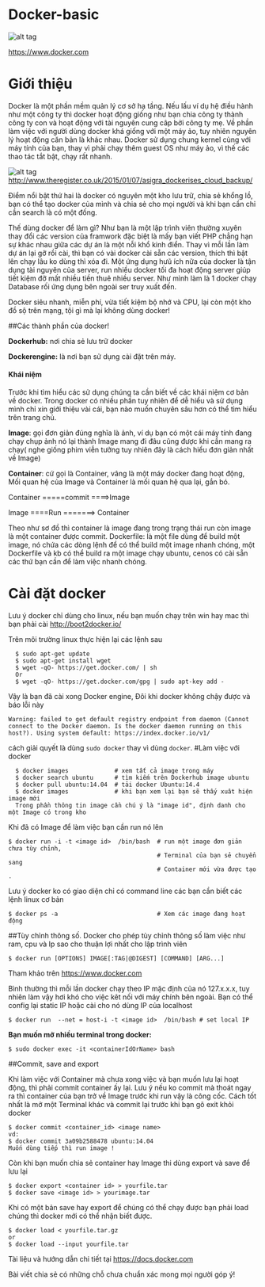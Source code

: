 Docker-basic
===========================================

![alt tag](https://www.docker.com/sites/all/themes/docker/assets/images/logo.png)

https://www.docker.com

# Giới thiệu

 Docker là một phần mềm quản lý cơ sở hạ tầng. Nếu lấu ví dụ hệ điều hành như một công ty thì docker hoạt động giống như bạn chia công ty thành công ty con và hoạt động với tài nguyên cung câp bởi công ty mẹ. Về phần làm việc với người dùng docker khá giống với một máy ảo, tuy nhiên nguyên lý hoạt động căn bản là khác nhau. Docker sử dụng chung kernel cùng với máy tính của bạn, thay vì phải chạy thêm guest OS như máy ảo, vì thế các thao tác tắt bật, chạy rất nhanh.
 
 ![alt tag](http://regmedia.co.uk/2015/01/07/docker_vs_vmware.jpg)
 http://www.theregister.co.uk/2015/01/07/asigra_dockerises_cloud_backup/
 
 Điểm nổi bật thứ hai là docker có nguyên một kho lưu trữ, chia sẻ khổng lồ, bạn có thể tạo docker của mình và chia sẻ cho mọi người và khi bạn cần chỉ cần search là có một đống.

 Thế dùng docker để làm gì? Như bạn là một lập trình viên thường xuyên thay đổi các version của framwork đặc biệt là mấy bạn viết PHP chẳng hạn sự khác nhau giữa các dự án là một nỗi khổ kinh điển. Thay vì mỗi lần làm dự án lại gỡ rồi cài, thì bạn có vài docker cài sẵn các version, thích thì bật lên chạy lâu ko dùng thì xóa đi. Một ứng dụng hưũ ích nữa của docker là tận dụng tài nguyên của server, run nhiều docker tối đa hoạt động server giúp tiết kiệm đỡ mất nhiều tiền thuê nhiều server. Như mình làm là 1 docker chạy Database rối ứng dụng bên ngoài ser truy xuất đến.
 
 Docker siêu nhanh, miễn phí, vừa tiết kiệm bộ nhớ và CPU, lại còn một kho đồ sộ trên mạng, tội gì mà lại không dùng docker!

##Các thành phần của docker!

  **Dockerhub:** nơi chia sẻ lưu trữ docker
  
  **Dockerengine:** là nơi bạn sử dụng cài đặt trên máy.
####  Khái niệm
  Trước khi tìm hiểu các sử dụng chúng ta cần biết về các khái niệm cơ bản về docker. Trong docker có nhiều phần tuy nhiên để   dễ hiểu và sử dụng mình chỉ xin giới thiệu vài cái, bạn nào muốn chuyên sâu hơn có thể tìm hiểu trên trang chủ.
  
  **Image**: gọi đơn giản đúng nghĩa là ảnh, ví dụ bạn có một cái máy tính đang chạy chụp ảnh nó lại thành Image mang đi đâu cũng được khi cần mang ra chạy( nghe giống phim viễn tưởng tuy nhiên đây là cách hiểu đơn giản nhất về Image)
  
  **Container**: cứ gọi là Container, vâng là một máy docker đang hoạt động,
  Mối quan hệ của Image và Container là mối quan hệ qua lại, gắn bó.
  
  Container =====commit ====>Image
  
  Image ====Run =======> Container
  
  Theo như sơ đồ thì container là image đang trong trạng thái run còn image là một container được commit.
  Dockerfile: là một file dùng để build một image, nó chứa các dòng lệnh để có thể build một image nhanh chóng, 
  một Dockerfile và kb có thể build ra một image chạy ubuntu, cenos có cài sẵn các thứ bạn cần để làm việc nhanh chóng. 
  
# Cài đặt  docker 
  Lưu ý docker chỉ dùng cho linux, nếu bạn muốn chạy trên win hay mac thì bạn phải cài http://boot2docker.io/
  
  Trên môi trường linux thực hiện lại các lệnh sau
``` 
  $ sudo apt-get update
  $ sudo apt-get install wget
  $ wget -qO- https://get.docker.com/ | sh
  Or 
  $ wget -qO- https://get.docker.com/gpg | sudo apt-key add -
```
Vậy là bạn đã cài xong Docker engine, Đôi khi docker không chậy được và báo lỗi này 

```
Warning: failed to get default registry endpoint from daemon (Cannot connect to the Docker daemon. Is the docker daemon running on this host?). Using system default: https://index.docker.io/v1/
```
cách giải quyết là dùng `sudo docker` thay vì dùng `docker`.
#Làm việc với docker
```
  $ docker images             # xem tất cả image trong máy
  $ docker search ubuntu      # tìm kiếm trên Dockerhub image ubuntu 
  $ docker pull ubuntu:14.04  # tải docker Ubuntu:14.4
  $ docker images             # khi bạn xem lại bạn sẽ thấy xuât hiện image mới
  Trong phần thông tin image cần chú ý là "image id", định danh cho một Image có trong kho
```
Khi đã có Image để làm việc bạn cần run nó lên 
```
$ docker run -i -t <image id>  /bin/bash  # run một image đơn giản chưa tùy chỉnh, 
                                          # Terminal của bạn sẻ chuyển sang 
                                          # Container mới vừa được tạo .  
```
Lưu ý docker ko có giao diện chỉ có command line các bạn cần biết các lệnh linux cơ bản
```
$ docker ps -a                            # Xem các image đang hoạt động 
```
##Tùy chỉnh thông số.
 Docker cho phép tùy chỉnh thông số làm việc như ram, cpu và Ip sao cho thuận lợi nhất cho lập trình viên
 ```
 $ docker run [OPTIONS] IMAGE[:TAG|@DIGEST] [COMMAND] [ARG...]
 ```
 Tham khảo trên https://www.docker.com
 
 Bình thường thì mỗi lần docker chạy theo IP mặc định của nó 127.x.x.x, tuy nhiên làm vậy hơi khó cho việc kêt nối với máy chính bên ngoài. Bạn có thể config lại static IP hoặc cài cho nó dùng IP của localhost
```
$ docker run  --net = host-i -t <image id>  /bin/bash # set local IP 
```
**Bạn muốn mở nhiều terminal trong docker:**  
```
$ sudo docker exec -it <containerIdOrName> bash
```
##Commit, save and export

Khi làm việc với Container mà chưa xong việc và bạn muốn lưu lại hoạt động, thì phải commit container ấy lại.
Lưu ý nếu ko commit mà thoát ngay ra thì container của bạn trở về Image trước khi run vậy là công cốc.
Cách tốt nhất là mở một Terminal khác và commit lại trước khi bạn gõ exit khỏi docker

```
$ docker commit <container_id> <image name>
vd:
$ docker commit 3a09b2588478 ubuntu:14.04 
Muốn dùng tiếp thì run image !
```
Còn khi bạn muốn chia sẻ container hay Image thi dùng export và save để lưu lại
```
$ docker export <container id> > yourfile.tar
$ docker save <image id> > yourimage.tar
```
Khi có một bản save hay export để chúng có thể chạy được bạn phải load chúng thì docker mới có thể nhận biết được.
```
$ docker load < yourfile.tar.gz
or
$ docker load --input yourfile.tar
```
Tài liệu và hướng dẫn chi tiết tại https://docs.docker.com

Bài viết chia sẻ có những chỗ chưa chuẩn xác mong mọi người góp ý!
